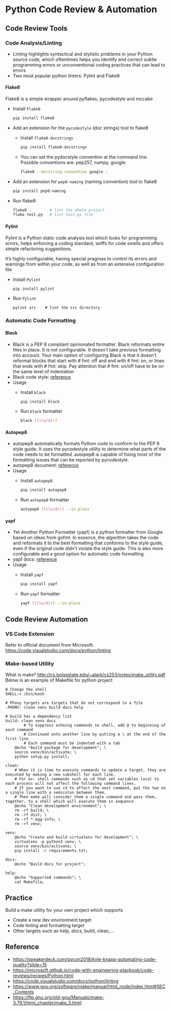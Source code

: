 # Python Code Review & Automation


## Code Review Tools
### Code Analysis/Linting
- Linting highlights syntactical and stylistic problems in your Python source code, which oftentimes helps you identify and correct subtle programming errors or unconventional coding practices that can lead to errors
- Two most popular python linters: Pylint and Flake8

#### Flake8
Flake8 is a simple wrapper around pyflakes, pycodestyle and mccabe

- Install `Flake8`
    ```bash
    pip install flake8
    ```
- Add an extension for the `pycodestyle` (doc strings) tool to flake8

    - Install `flake8-docstrings`
        ```bash
        pip install flake8-docstrings
        ```
    - You can set the pydocstyle convention at the command line. Possible conventions are: pep257, numpy, google.
        ```bash
        flake8 --docstring-convention google .
        ```
- Add an extension for `pep8-naming` (naming convention) tool to flake8
    ```bash
    pip install pep8-naming
    ```
- Run flake8:
    ```bash
    flake8 .        # lint the whole project
    flake test.py   # lint test.py file
    ```
 
#### Pylint
Pylint is a Python static code analysis tool which looks for programming errors, helps enforcing a coding standard, sniffs for code smells and offers simple refactoring suggestions.

It’s highly configurable, having special pragmas to control its errors and warnings from within your code, as well as from an extensive configuration file
- Install `Pylint`
    ```bash
    pip install pylint
    ```
- Run `Pylint`
    ```
    pylint src    # lint the src directory
    ```

### Automatic Code Formatting
#### Black
- Black is a PEP 8 compliant opinionated formatter. Black reformats entire files in place. It is not configurable. It doesn't take previous formatting into account. Your main option of configuring Black is that it doesn't reformat blocks that start with # fmt: off and end with # fmt: on, or lines that ends with # fmt: skip. Pay attention that # fmt: on/off have to be on the same level of indentation
- Black code style: [reference](https://github.com/psf/black/blob/master/docs/the_black_code_style.md)
- Usage
  - Install `black`
      ```bash
      pip install black
      ```

  - Run `black` formatter
      ```bash
      black [file/dir]
      ```

#### Autopep8
- autopep8 automatically formats Python code to conform to the PEP 8 style guide. It uses the pycodestyle utility to determine what parts of the code needs to be formatted. autopep8 is capable of fixing most of the formatting issues that can be reported by pycodestyle.
- autopep8 document: [reference](https://pypi.org/project/autopep8/)
- Usage
  - Install `autopep8`
      ```bash
      pip install autopep8
      ```

  - Run `autopep8` formatter
      ```bash
      autopep8 [file/dir] --in-place
      ```

#### yapf
- Yet Another Python Formatter (yapf) is a python formatter from Google based on ideas from gofmt. In essence, the algorithm takes the code and reformats it to the best formatting that conforms to the style guide, even if the original code didn't violate the style guide. This is also more configurable and a good option for automatic code formatting. 
- yapf docs: [reference](https://github.com/google/yapf)
- Usage
  - Install `yapf`
      ```bash
      pip install yapf
      ```

  - Run `yapf` formatter
      ```bash
      yapf [file/dir] --in-place
      ```

## Code Review Automation
### VS Code Extension
Refer to official document from Microsoft: https://code.visualstudio.com/docs/python/linting

### Make-based Utility
What is make? http://cs.boisestate.edu/~alark/cs253/notes/make_utility.pdf
Below is an example of Makefile for python project

```make
# Change the shell
SHELL:= /bin/bash

# Phony targets are targets that do not correspond to a file
.PHONY: clean venv build docs help

# build has a dependency list
build: clean venv docs
    	# To suppress echoing commands to shell, add @ to beginning of each command
    	# Continued onto another line by putting a \ at the end of the first line
    	# Each command must be indented with a tab
	@echo "Build package for development"; \
	source venv/bin/activate; \
	python setup.py install;

clean:
	# When it is time to execute commands to update a target, they are executed by making a new subshell for each line.
	# For ex: shell commands such as cd that set variables local to each process will not affect the following command lines.
	# If you want to use cd to affect the next command, put the two on a single line with a semicolon between them. 
	# Then make will consider them a single command and pass them, together, to a shell which will execute them in sequence
	@echo "Clean development environment"; \
	rm -rf build; \
	rm -rf dist; \
	rm -rf *.egg-info; \
	rm -rf venv;

venv:
	@echo "Create and build virtualenv for development"; \
	virtualenv -p python3 venv; \
	source venv/bin/activate; \
	pip install -r requirements.txt;

docs:
	@echo "Build docs for project";

help:
	@echo "Supported commands"; \
	cat Makefile;
```

## Practice

Build a make utility for your own project which supports
- Create a new dev environment target
- Code linting and formatting target
- Other targets such as help, docs, build, clean,...

## Reference
- https://speakerdeck.com/pycon2018/kyle-knapp-automating-code-quality?slide=15
- https://microsoft.github.io/code-with-engineering-playbook/code-reviews/recipes/Python.html
- https://code.visualstudio.com/docs/python/linting
- https://www.gnu.org/software/make/manual/html_node/index.html#SEC_Contents
- https://ftp.gnu.org/old-gnu/Manuals/make-3.79.1/html_chapter/make_5.html
